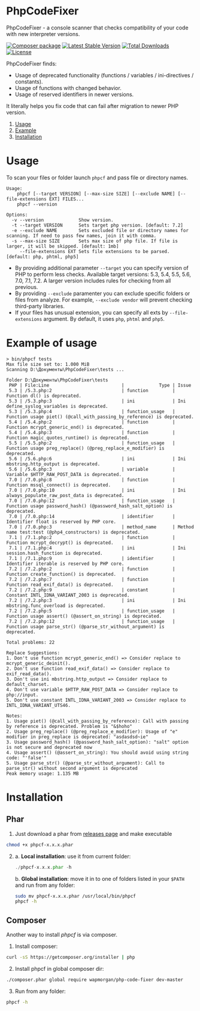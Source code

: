 # PhpCodeFixer

PhpCodeFixer - a console scanner that checks compatibility of your code with new interpreter versions.

[![Composer package](http://composer.network/badge/wapmorgan/php-code-fixer)](https://packagist.org/packages/wapmorgan/php-code-fixer)
[![Latest Stable Version](https://poser.pugx.org/wapmorgan/php-code-fixer/v/stable)](https://packagist.org/packages/wapmorgan/php-code-fixer)
[![Total Downloads](https://poser.pugx.org/wapmorgan/php-code-fixer/downloads)](https://packagist.org/packages/wapmorgan/php-code-fixer)
[![License](https://poser.pugx.org/wapmorgan/php-code-fixer/license)](https://packagist.org/packages/wapmorgan/php-code-fixer)

PhpCodeFixer finds:
- Usage of deprecated functionality (functions / variables / ini-directives / constants).
- Usage of functions with changed behavior.
- Usage of reserved identifiers in newer versions.

It literally helps you fix code that can fail after migration to newer PHP version.

1. [Usage](#usage)
2. [Example](#example-of-usage)
3. [Installation](#installation)

# Usage
To scan your files or folder launch `phpcf` and pass file or directory names.

```
Usage:
    phpcf [--target VERSION] [--max-size SIZE] [--exclude NAME] [--file-extensions EXT] FILES...
    phpcf --version

Options:
  -v --version             Show version.
  -t --target VERSION      Sets target php version. [default: 7.2]
  -e --exclude NAME        Sets excluded file or directory names for scanning. If need to pass few names, join it with comma.
  -s --max-size SIZE       Sets max size of php file. If file is larger, it will be skipped. [default: 1mb]
     --file-extensions EXT Sets file extensions to be parsed. [default: php, phtml, php5]
```

- By providing additional parameter `--target` you can specify version of PHP to perform less checks. Available target versions: 5.3, 5.4, 5.5, 5.6, 7.0, 7.1, 7.2. A larger version includes rules for checking from all previous.
- By providing `--exclude` paramenter you can exclude specific folders or files from analyze. For example, `--exclude vendor` will prevent checking third-party libraries.
- If your files has unusual extension, you can specify all exts by `--file-extensions` argument. By default, it uses `php`, `phtml` and `php5`.

# Example of usage
```
> bin/phpcf tests
Max file size set to: 1.000 MiB
Scanning D:\Документы\PhpCodeFixer\tests ...

Folder D:\Документы\PhpCodeFixer\tests
 PHP | File:Line                           |             Type | Issue
 5.3 | /5.3.php:2                          | function         | Function dl() is deprecated.
 5.3 | /5.3.php:3                          | ini              | Ini define_syslog_variables is deprecated.
 5.3 | /5.3.php:4                          | function_usage   | Function usage piet() (@call_with_passing_by_reference) is deprecated.
 5.4 | /5.4.php:2                          | function         | Function mcrypt_generic_end() is deprecated.
 5.4 | /5.4.php:3                          | function         | Function magic_quotes_runtime() is deprecated.
 5.5 | /5.5.php:2                          | function_usage   | Function usage preg_replace() (@preg_replace_e_modifier) is deprecated.
 5.6 | /5.6.php:6                          | ini              | Ini mbstring.http_output is deprecated.
 5.6 | /5.6.php:3                          | variable         | Variable $HTTP_RAW_POST_DATA is deprecated.
 7.0 | /7.0.php:8                          | function         | Function mssql_connect() is deprecated.
 7.0 | /7.0.php:10                         | ini              | Ini always_populate_raw_post_data is deprecated.
 7.0 | /7.0.php:12                         | function_usage   | Function usage password_hash() (@password_hash_salt_option) is deprecated.
 7.0 | /7.0.php:14                         | identifier       | Identifier float is reserved by PHP core.
 7.0 | /7.0.php:3                          | method_name      | Method name test:test (@php4_constructors) is deprecated.
 7.1 | /7.1.php:2                          | function         | Function mcrypt_decrypt() is deprecated.
 7.1 | /7.1.php:4                          | ini              | Ini session.hash_function is deprecated.
 7.1 | /7.1.php:9                          | identifier       | Identifier iterable is reserved by PHP core.
 7.2 | /7.2.php:2                          | function         | Function create_function() is deprecated.
 7.2 | /7.2.php:7                          | function         | Function read_exif_data() is deprecated.
 7.2 | /7.2.php:9                          | constant         | Constant INTL_IDNA_VARIANT_2003 is deprecated.
 7.2 | /7.2.php:3                          | ini              | Ini mbstring.func_overload is deprecated.
 7.2 | /7.2.php:5                          | function_usage   | Function usage assert() (@assert_on_string) is deprecated.
 7.2 | /7.2.php:12                         | function_usage   | Function usage parse_str() (@parse_str_without_argument) is deprecated.

Total problems: 22

Replace Suggestions:
1. Don't use function mcrypt_generic_end() => Consider replace to mcrypt_generic_deinit().
2. Don't use function read_exif_data() => Consider replace to exif_read_data().
3. Don't use ini mbstring.http_output => Consider replace to default_charset.
4. Don't use variable $HTTP_RAW_POST_DATA => Consider replace to php://input.
5. Don't use constant INTL_IDNA_VARIANT_2003 => Consider replace to INTL_IDNA_VARIANT_UTS46.

Notes:
1. Usage piet() (@call_with_passing_by_reference): Call with passing by reference is deprecated. Problem is "&$hoho"
2. Usage preg_replace() (@preg_replace_e_modifier): Usage of "e" modifier in preg_replace is deprecated: "asdasdsd~ie"
3. Usage password_hash() (@password_hash_salt_option): "salt" option is not secure and deprecated now
4. Usage assert() (@assert_on_string): You should avoid using string code: "'false'"
5. Usage parse_str() (@parse_str_without_argument): Call to parse_str() without second argument is deprecated
Peak memory usage: 1.135 MB
```

# Installation

## Phar

1. Just download a phar from [releases page](https://github.com/wapmorgan/PhpCodeFixer/releases) and make executable
  ```sh
  chmod +x phpcf-x.x.x.phar
  ```

2. a. **Local installation**: use it from current folder:
    ```php
    ./phpcf-x.x.x.phar -h
    ```

   b. **Global installation**: move it in to one of folders listed in your `$PATH` and run from any folder:
    ```sh
    sudo mv phpcf-x.x.x.phar /usr/local/bin/phpcf
    phpcf -h
    ```

## Composer
Another way to install _phpcf_ is via composer.

1. Install composer:
  ```sh
  curl -sS https://getcomposer.org/installer | php
  ```

2. Install phpcf in global composer dir:
  ```sh
  ./composer.phar global require wapmorgan/php-code-fixer dev-master
  ```

3. Run from any folder:
  ```sh
  phpcf -h
  ```
